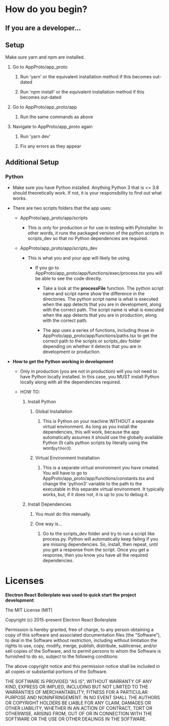 # How do you begin?

## If you are a developer...

## Setup

Make sure yarn and npm are installed.

1. Go to AppProto/app_proto
   
   1. Run 'yarn' or the equivalent installation method if this becomes out-dated
   
   2. Run 'npm install' or the equivalent installation method if this becomes out-dated

2. Go to AppProto/app_proto/app
   
   1. Run the same commands as above

3. Navigate to AppProto/app_proto again
   
   1. Run 'yarn dev'
   
   2. Fix any errors as they appear 

## Additional Setup

### Python

* Make sure you have Python installed. Anything Python 3 that is <= 3.8 should theoretically work. If not, it is your responsibility to find out what works.

* There are two scripts folders that the app uses:
  
  * AppProto/app_proto/app/scripts
    
    * This is only for production or for use in testing with PyInstaller. In other words, it runs the packaged version of the python scripts in scripts_dev so that no Python dependencies are required. 
  
  * AppProto/app_proto/app/scripts_dev
    
    * This is what you and your app will likely be using.
      
      * If you go to AppProto/app_proto/app/functions/exec/process.tsx you will be able to see the code directly. 
        
        * Take a look at the **processFile** function. The python script name and script name show the difference in the directories. The python script name is what is executed when the app detects that you are in development, along with the correct path. The script name is what is executed when the app detects that you are in production, along with the correct path. 
        
        * The app uses a series of functions, including those in AppProto/app_proto/app/functions/paths.tsx to get the correct path to the scripts or scripts_dev folder depending on whether it detects that you are in development or production. 

* **How to get the Python working in development**
  
  * Only in production (you are not in production) will you not need to have Python locally installed. In this case, you MUST install Python locally along with all the dependencies required. 
  
  * HOW TO:
    
    1. Install Python  
       
       1. Global Installation    
          
          1. This is Python on your machine WITHOUT a separate virtual environment. As long as you install the dependencies, this will work, because the app automatically assumes it should use the globally available Python (It calls python scripts by literally using the word`python3`).
       
       2. Virtual Environment Installation
          
          1. This is a separate virtual environment you have created. You will have to go to AppProto/app_proto/app/functions/constants.tsx and change the 'python3' variable to the path to the executable in this separate virtual environment. It typically works, but, if it does not, it is up to you to debug it.
    
    2. Install Dependencies
       
       1. You must do this manually.
       
       2. One way is...
          
          1. Go to the scripts_dev folder and try to run a script like process.py. Python will automatically keep failing if you are missing dependencies. So, install, then repeat, until you get a response from the script. Once you get a response, then you know you have all the required dependencies. 

# Licenses

**Electron React Boilerplate was used to quick start the project development**: 

The MIT License (MIT)

Copyright (c) 2015-present Electron React Boilerplate

Permission is hereby granted, free of charge, to any person obtaining a copy
of this software and associated documentation files (the "Software"), to deal
in the Software without restriction, including without limitation the rights
to use, copy, modify, merge, publish, distribute, sublicense, and/or sell
copies of the Software, and to permit persons to whom the Software is
furnished to do so, subject to the following conditions:

The above copyright notice and this permission notice shall be included in all
copies or substantial portions of the Software.

THE SOFTWARE IS PROVIDED "AS IS", WITHOUT WARRANTY OF ANY KIND, EXPRESS OR
IMPLIED, INCLUDING BUT NOT LIMITED TO THE WARRANTIES OF MERCHANTABILITY,
FITNESS FOR A PARTICULAR PURPOSE AND NONINFRINGEMENT. IN NO EVENT SHALL THE
AUTHORS OR COPYRIGHT HOLDERS BE LIABLE FOR ANY CLAIM, DAMAGES OR OTHER
LIABILITY, WHETHER IN AN ACTION OF CONTRACT, TORT OR OTHERWISE, ARISING FROM,
OUT OF OR IN CONNECTION WITH THE SOFTWARE OR THE USE OR OTHER DEALINGS IN THE
SOFTWARE.
